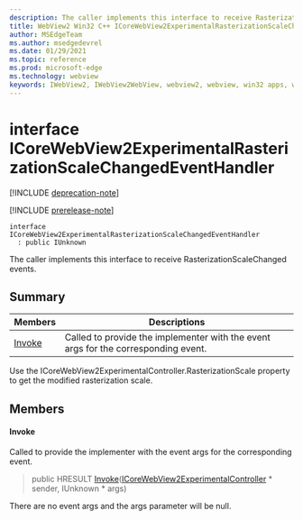 ```yaml
---
description: The caller implements this interface to receive RasterizationScaleChanged events.
title: WebView2 Win32 C++ ICoreWebView2ExperimentalRasterizationScaleChangedEventHandler
author: MSEdgeTeam
ms.author: msedgedevrel
ms.date: 01/29/2021
ms.topic: reference
ms.prod: microsoft-edge
ms.technology: webview
keywords: IWebView2, IWebView2WebView, webview2, webview, win32 apps, win32, edge, ICoreWebView2, ICoreWebView2Controller, browser control, edge html, ICoreWebView2ExperimentalRasterizationScaleChangedEventHandler
---
```


# interface ICoreWebView2ExperimentalRasterizationScaleChangedEventHandler 

[!INCLUDE [deprecation-note](../includes/deprecation-note.md)]

[!INCLUDE [prerelease-note](../includes/prerelease-note.md)]

```
interface ICoreWebView2ExperimentalRasterizationScaleChangedEventHandler
  : public IUnknown
```

The caller implements this interface to receive RasterizationScaleChanged events.

## Summary

 Members                        | Descriptions
--------------------------------|---------------------------------------------
[Invoke](#invoke) | Called to provide the implementer with the event args for the corresponding event.

Use the ICoreWebView2ExperimentalController.RasterizationScale property to get the modified rasterization scale.

## Members

#### Invoke 

Called to provide the implementer with the event args for the corresponding event.

> public HRESULT [Invoke](#invoke)([ICoreWebView2ExperimentalController](icorewebview2experimentalcontroller.md) * sender, IUnknown * args)

There are no event args and the args parameter will be null.

